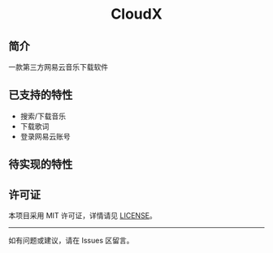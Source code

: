 <div align="center">
    <h1> CloudX </h1>
</div>

## 简介
一款第三方网易云音乐下载软件

## 已支持的特性
- 搜索/下载音乐
- 下载歌词
- 登录网易云账号

## 待实现的特性

## 许可证

本项目采用 MIT 许可证，详情请见 [LICENSE](./LICENSE)。

---

如有问题或建议，请在 Issues 区留言。
